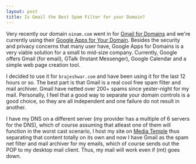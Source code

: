 ```yaml
---
layout: post
title: Is Gmail the Best Spam Filter for your Domain?
---
```


Very recently our domain `oinam.com` went in for [Gmail for Domains](/2006/gmail-for-domains-overactive-with-spams/) and we're currently using their [Google Apps for Your Domain](http://www.google.com/a/). Besides the security and privacy concerns that many user have, Google Apps for Domains is a very viable solution for a small to mid-size company. Currently, Google offers Gmail (for email), GTalk (Instant Messenger), Google Calendar and a simple web page creation tool.

I decided to use it for `brajeshwar.com` and have been using it for the last 12 hours or so. The best part is that Gmail is a real cool free spam filter and mail archiver. Gmail have netted over 200+ spams since yester-night for my mail. Personally, I feel that a good way to separate your domain controls is a good choice, so they are all independent and one failure do not result in another.

I have my DNS on a different server (my provider has a multiple of 6 servers for the DNS), which of course assuming that atleast one of them will function in the worst cast scenario, I host my site on [Media Temple](http://www.mediatemple.net/) thus separating that content totally on its own and now I have Gmail as the spam net filter and mail archiver for my emails, which of course sends out the POP to my desktop mail client. Thus, my mail will work even if (mt) goes down.